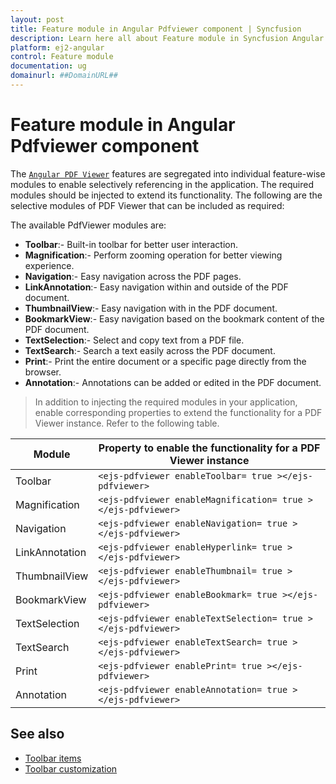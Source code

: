 ```yaml
---
layout: post
title: Feature module in Angular Pdfviewer component | Syncfusion
description: Learn here all about Feature module in Syncfusion Angular Pdfviewer component of Syncfusion Essential JS 2 and more.
platform: ej2-angular
control: Feature module 
documentation: ug
domainurl: ##DomainURL##
---
```


# Feature module in Angular Pdfviewer component

The [`Angular PDF Viewer`](https://www.syncfusion.com/angular-ui-components/angular-pdf-viewer) features are segregated into individual feature-wise modules to enable selectively referencing in the application. The required modules should be injected to extend its functionality. The following are the selective modules of PDF Viewer that can be included as required:

The available PdfViewer modules are:

* **Toolbar**:- Built-in toolbar for better user interaction.
* **Magnification**:- Perform zooming operation for better viewing experience.
* **Navigation**:- Easy navigation across the PDF pages.
* **LinkAnnotation**:- Easy navigation within and outside of the PDF document.
* **ThumbnailView**:- Easy navigation with in the PDF document.
* **BookmarkView**:- Easy navigation based on the bookmark content of the PDF document.
* **TextSelection**:- Select and copy text from a PDF file.
* **TextSearch**:- Search a text easily across the PDF document.
* **Print**:- Print the entire document or a specific page directly from the browser.
* **Annotation**:- Annotations can be added or edited in the PDF document.

>In addition to injecting the required modules in your application, enable corresponding properties to extend the functionality for a PDF Viewer instance.
Refer to the following table.

| Module | Property to enable the functionality for a PDF Viewer instance |
|---|---|
|Toolbar|`<ejs-pdfviewer enableToolbar= true ></ejs-pdfviewer>`|
|Magnification|`<ejs-pdfviewer enableMagnification= true ></ejs-pdfviewer>`|
|Navigation|`<ejs-pdfviewer enableNavigation= true ></ejs-pdfviewer>`|
|LinkAnnotation|`<ejs-pdfviewer enableHyperlink= true ></ejs-pdfviewer>`|
|ThumbnailView|`<ejs-pdfviewer enableThumbnail= true ></ejs-pdfviewer>`|
|BookmarkView|`<ejs-pdfviewer enableBookmark= true ></ejs-pdfviewer>`|
|TextSelection|`<ejs-pdfviewer enableTextSelection= true ></ejs-pdfviewer>`|
|TextSearch|`<ejs-pdfviewer enableTextSearch= true ></ejs-pdfviewer>`|
|Print|`<ejs-pdfviewer enablePrint= true ></ejs-pdfviewer>`|
|Annotation|`<ejs-pdfviewer enableAnnotation= true ></ejs-pdfviewer>`|

## See also

* [Toolbar items](./toolbar)
* [Toolbar customization](./how-to/toolbar_customization)